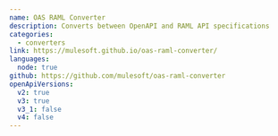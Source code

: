```yaml
---
name: OAS RAML Converter
description: Converts between OpenAPI and RAML API specifications
categories:
  - converters
link: https://mulesoft.github.io/oas-raml-converter/
languages:
  node: true
github: https://github.com/mulesoft/oas-raml-converter
openApiVersions:
  v2: true
  v3: true
  v3_1: false
  v4: false
---
```

